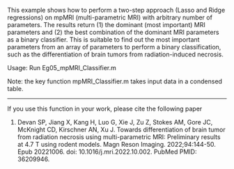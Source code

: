 This example shows how to perform a two-step approach (Lasso and Ridge regressions) on mpMRI (multi-parametric MRI) with arbitrary number of parameters. The results return (1) the dominant (most important) MRI parameters and (2) the best combination of the dominant MRI parameters as a binary classifier. This is suitable to find out the most important parameters from an array of parameters to perform a binary classification, such as the differentiation of brain tumors from radiation-induced necrosis. 

Usage: Run Eg05_mpMRI_Classifier.m

Note: the key function mpMRI_Classifier.m takes input data in a condensed table. 


----------------------------------------------------------------------------
If you use this function in your work, please cite the following paper
1.	Devan SP, Jiang X, Kang H, Luo G, Xie J, Zu Z, Stokes AM, Gore JC, McKnight CD, Kirschner AN, Xu J. Towards differentiation of brain tumor from radiation necrosis using multi-parametric MRI: Preliminary results at 4.7 T using rodent models. Magn Reson Imaging. 2022;94:144-50. Epub 20221006. doi: 10.1016/j.mri.2022.10.002. PubMed PMID: 36209946.
